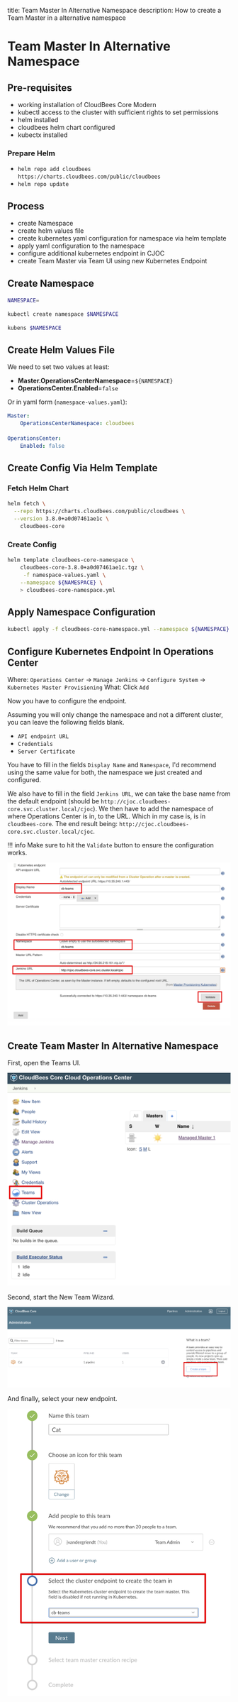 title: Team Master In Alternative Namespace
description: How to create a Team Master in a alternative namespace

# Team Master In Alternative Namespace

## Pre-requisites

* working installation of CloudBees Core Modern
* kubectl access to the cluster with sufficient rights to set permissions
* helm installed
* cloudbees helm chart configured
* kubectx installed

### Prepare Helm

* `helm repo add cloudbees https://charts.cloudbees.com/public/cloudbees`
* `helm repo update`

## Process

* create Namespace
* create helm values file
* create kubernetes yaml configuration for namespace via helm template
* apply yaml configuration to the namespace
* configure additional kubernetes endpoint in CJOC
* create Team Master via Team UI using new Kubernetes Endpoint

## Create Namespace

```bash
NAMESPACE=
```

```bash
kubectl create namespace $NAMESPACE
```

```bash
kubens $NAMESPACE
```

## Create Helm Values File

We need to set two values at least:

* **Master.OperationsCenterNamespace**=`${NAMESPACE}`
* **OperationsCenter.Enabled**=`false`

Or in yaml form (`namespace-values.yaml`):

```yaml
Master:
    OperationsCenterNamespace: cloudbees

OperationsCenter:
    Enabled: false
```

## Create Config Via Helm Template

### Fetch Helm Chart

```bash
helm fetch \
  --repo https://charts.cloudbees.com/public/cloudbees \
  --version 3.8.0+a0d07461ae1c \
    cloudbees-core
```

### Create Config

```bash
helm template cloudbees-core-namespace \
    cloudbees-core-3.8.0+a0d07461ae1c.tgz \
     -f namespace-values.yaml \
    --namespace ${NAMESPACE} \
    > cloudbees-core-namespace.yml
```

## Apply Namespace Configuration

```bash
kubectl apply -f cloudbees-core-namespace.yml --namespace ${NAMESPACE}
```

## Configure Kubernetes Endpoint In Operations Center

Where: `Operations Center` -> `Manage Jenkins` -> `Configure System` -> `Kubernetes Master Provisioning`
What: Click `Add`

Now you have to configure the endpoint.

Assuming you will only change the namespace and not a different cluster, you can leave the following fields blank.

* `API endpoint URL`
* `Credentials`
* `Server Certificate`

You have to fill in the fields `Display Name` and `Namespace`, I'd recommend using the same value for both, the namespace we just created and configured.

We also have to fill in the field `Jenkins URL`, we can take the base name from the default endpoint (should be `http://cjoc.cloudbees-core.svc.cluster.local/cjoc`).
We then have to add the namespace of where Operations Center is in, to the URL. Which in my case is, is in `cloudbees-core`.
The end result being: `http://cjoc.cloudbees-core.svc.cluster.local/cjoc`.

!!! info
    Make sure to hit the `Validate` button to ensure the configuration works.

![configure endpoint](../images/cb-oc-k-endpoint.png)

## Create Team Master In Alternative Namespace

First, open the Teams UI.

![open teams ui](../images/cb-teams-ui.png)

Second, start the New Team Wizard.

![configure endpoint](../images/cb-teams-create-new.png)

And finally, select your new endpoint.

![configure endpoint](../images/cb-teams-select-k-endpoint.png)

